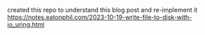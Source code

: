 created this repo to understand this blog post and re-implement it 
https://notes.eatonphil.com/2023-10-19-write-file-to-disk-with-io_uring.html
